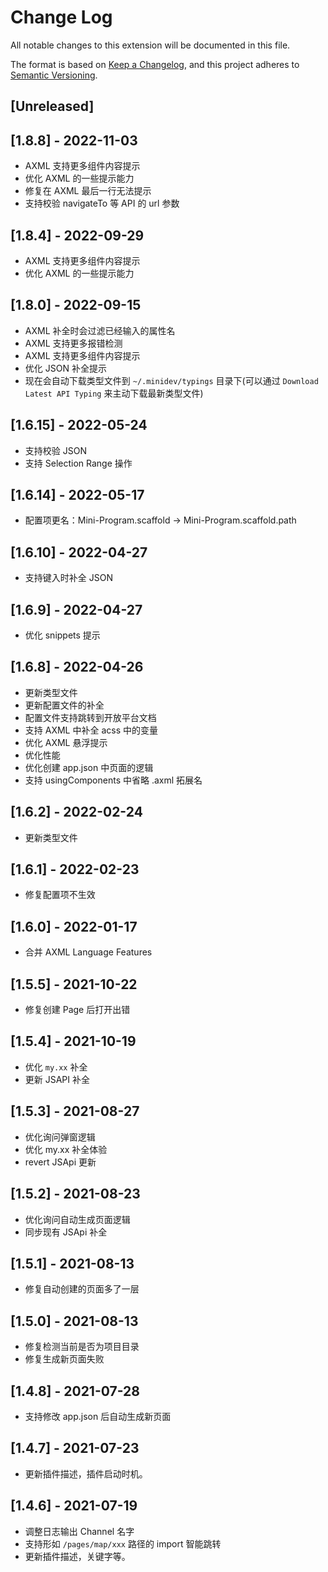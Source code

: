 # Change Log

All notable changes to this extension will be documented in this file.

The format is based on [Keep a Changelog](https://keepachangelog.com/en/1.0.0/),
and this project adheres to [Semantic Versioning](https://semver.org/spec/v2.0.0.html).

## [Unreleased]

## [1.8.8] - 2022-11-03

- AXML 支持更多组件内容提示
- 优化 AXML 的一些提示能力
- 修复在 AXML 最后一行无法提示
- 支持校验 navigateTo 等 API 的 url 参数

## [1.8.4] - 2022-09-29

- AXML 支持更多组件内容提示
- 优化 AXML 的一些提示能力

## [1.8.0] - 2022-09-15

- AXML 补全时会过滤已经输入的属性名
- AXML 支持更多报错检测
- AXML 支持更多组件内容提示
- 优化 JSON 补全提示
- 现在会自动下载类型文件到 `~/.minidev/typings` 目录下(可以通过 `Download Latest API Typing` 来主动下载最新类型文件)

## [1.6.15] - 2022-05-24

- 支持校验 JSON
- 支持 Selection Range 操作

## [1.6.14] - 2022-05-17

- 配置项更名：Mini-Program.scaffold -> Mini-Program.scaffold.path

## [1.6.10] - 2022-04-27

- 支持键入时补全 JSON

## [1.6.9] - 2022-04-27

- 优化 snippets 提示

## [1.6.8] - 2022-04-26

- 更新类型文件
- 更新配置文件的补全
- 配置文件支持跳转到开放平台文档
- 支持 AXML 中补全 acss 中的变量
- 优化 AXML 悬浮提示
- 优化性能
- 优化创建 app.json 中页面的逻辑
- 支持 usingComponents 中省略 .axml 拓展名

## [1.6.2] - 2022-02-24

- 更新类型文件

## [1.6.1] - 2022-02-23

- 修复配置项不生效

## [1.6.0] - 2022-01-17

- 合并 AXML Language Features

## [1.5.5] - 2021-10-22

- 修复创建 Page 后打开出错

## [1.5.4] - 2021-10-19

- 优化 `my.xx` 补全
- 更新 JSAPI 补全

## [1.5.3] - 2021-08-27

- 优化询问弹窗逻辑
- 优化 my.xx 补全体验
- revert JSApi 更新

## [1.5.2] - 2021-08-23

- 优化询问自动生成页面逻辑
- 同步现有 JSApi 补全

## [1.5.1] - 2021-08-13

- 修复自动创建的页面多了一层

## [1.5.0] - 2021-08-13

- 修复检测当前是否为项目目录
- 修复生成新页面失败

## [1.4.8] - 2021-07-28

- 支持修改 app.json 后自动生成新页面

## [1.4.7] - 2021-07-23

- 更新插件描述，插件启动时机。

## [1.4.6] - 2021-07-19

- 调整日志输出 Channel 名字
- 支持形如 `/pages/map/xxx` 路径的 import 智能跳转
- 更新插件描述，关键字等。
